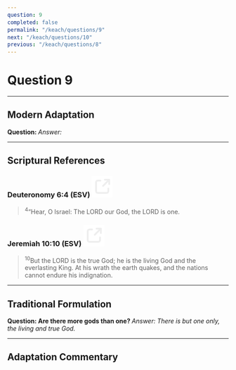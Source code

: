 ```yaml
---
question: 9
completed: false
permalink: "/keach/questions/9"
next: "/keach/questions/10"
previous: "/keach/questions/8"
---
```

# Question 9
---
## Modern Adaptation
<strong>
    Question:
</strong>

<em>
    Answer:
</em>

---
## Scriptural References
### Deuteronomy 6:4 (ESV) <a href="https://biblegateway.com/passage/?search=Deuteronomy+6%3A4&version=ESV"><img src="/assets/svg/link.svg"/></a>
> <sup>4</sup>“Hear, O Israel: The LORD our God, the LORD is one.

### Jeremiah 10:10 (ESV) <a href="https://biblegateway.com/passage/?search=Jeremiah+10%3A10&version=ESV"><img src="/assets/svg/link.svg"/></a>
> <sup>10</sup>But the LORD is the true God; he is the living God and the everlasting King. At his wrath the earth quakes, and the nations cannot endure his indignation.

---
## Traditional Formulation
<strong>
    Question: Are there more gods than one?
</strong>

<em>
    Answer: There is but one only, the living and true God.
</em>

---
## Adaptation Commentary
